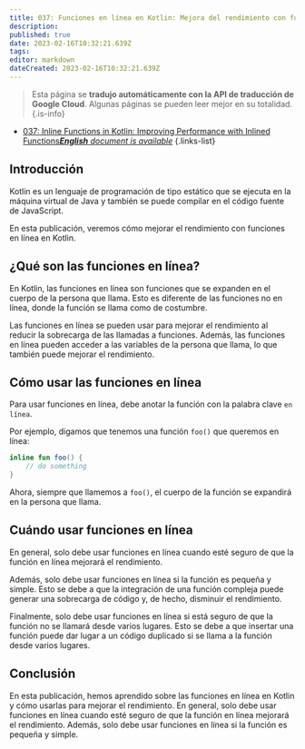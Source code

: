 ```yaml
---
title: 037: Funciones en línea en Kotlin: Mejora del rendimiento con funciones en línea
description: 
published: true
date: 2023-02-16T10:32:21.639Z
tags: 
editor: markdown
dateCreated: 2023-02-16T10:32:21.639Z
---
```


> Esta página se **tradujo automáticamente con la API de traducción de Google Cloud**.
Algunas páginas se pueden leer mejor en su totalidad.{.is-info}



- [037: Inline Functions in Kotlin: Improving Performance with Inlined Functions***English** document is available*](/en/Knowledge-base/Kotlin/Learning/037-inline-functions-in-kotlin-improving-performance-with-inlined-functions)
{.links-list}


## Introducción

Kotlin es un lenguaje de programación de tipo estático que se ejecuta en la máquina virtual de Java y también se puede compilar en el código fuente de JavaScript.

En esta publicación, veremos cómo mejorar el rendimiento con funciones en línea en Kotlin.

## ¿Qué son las funciones en línea?

En Kotlin, las funciones en línea son funciones que se expanden en el cuerpo de la persona que llama. Esto es diferente de las funciones no en línea, donde la función se llama como de costumbre.

Las funciones en línea se pueden usar para mejorar el rendimiento al reducir la sobrecarga de las llamadas a funciones. Además, las funciones en línea pueden acceder a las variables de la persona que llama, lo que también puede mejorar el rendimiento.

## Cómo usar las funciones en línea

Para usar funciones en línea, debe anotar la función con la palabra clave `en línea`.

Por ejemplo, digamos que tenemos una función `foo()` que queremos en línea:

```kotlin
inline fun foo() {
    // do something
}
```

Ahora, siempre que llamemos a `foo()`, el cuerpo de la función se expandirá en la persona que llama.

## Cuándo usar funciones en línea

En general, solo debe usar funciones en línea cuando esté seguro de que la función en línea mejorará el rendimiento.

Además, solo debe usar funciones en línea si la función es pequeña y simple. Esto se debe a que la integración de una función compleja puede generar una sobrecarga de código y, de hecho, disminuir el rendimiento.

Finalmente, solo debe usar funciones en línea si está seguro de que la función no se llamará desde varios lugares. Esto se debe a que insertar una función puede dar lugar a un código duplicado si se llama a la función desde varios lugares.

## Conclusión

En esta publicación, hemos aprendido sobre las funciones en línea en Kotlin y cómo usarlas para mejorar el rendimiento. En general, solo debe usar funciones en línea cuando esté seguro de que la función en línea mejorará el rendimiento. Además, solo debe usar funciones en línea si la función es pequeña y simple.